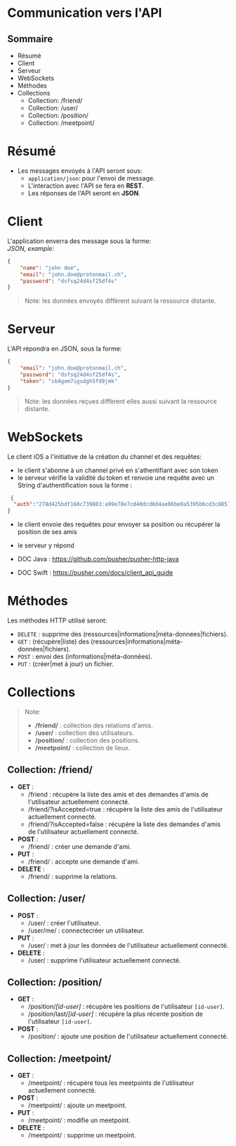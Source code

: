 # Communication vers l'API

## Sommaire
* Résumé
* Client
* Serveur
* WebSockets
* Méthodes
* Collections
	* Collection: /friend/
	* Collection: /user/
	* Collection: /position/
	* Collection: /meetpoint/

# Résumé
* Les messages envoyés à l'API seront sous:
	* `application/json`: pour l'envoi de message.
	* L'interaction avec l'API se fera en **REST**.
	* Les réponses de l'API seront en **JSON**.

# Client
L'application enverra des message sous la forme:<br>
*JSON, example:*
```json
{
	"name": "john doe",
	"email": "john.doe@protonmail.ch",
	"password": "dsfsq24d4sf25df4s"
}
```
> Note: les données envoyés diffèrent suivant la ressource distante.

# Serveur
L'API répondra en JSON, sous la forme:
```json
{
	"email": "john.doe@protonmail.ch",
	"password": "dsfsq24d4sf25df4s",
	"token": "sb4gom7igsdgh5fd9jmk"
}
```
> Note: les données reçues diffèrent elles aussi suivant la ressource distante.

# WebSockets
Le client iOS a l'initiative de la création du channel et des requêtes:
 * le client s'abonne à un channel privé en s'athentifiant avec son token
 * le serveur vérifie la validité du token et renvoie une requête avec un String
 d'authentification sous la forme :
```json
 {
  "auth":"278d425bdf160c739803:a99e78e7cd40dcd0d4ae06be0a5395b6cd3c085764229fd40b39ce92c39af33e"
}
```
 * le client envoie des requêtes pour envoyer sa position ou récupérer la position de ses amis
 * le serveur y répond

* DOC Java : https://github.com/pusher/pusher-http-java
* DOC Swift : https://pusher.com/docs/client_api_guide

# Méthodes
Les méthodes HTTP utilisé seront:

* `DELETE`	: supprime des (ressources|informations|méta-données|fichiers).
* `GET`		: (récupère|liste) des (ressources|informations|méta-données|fichiers).
* `POST`	: envoi des (informations|méta-données).
* `PUT`		: (créer|met à jour) un fichier.

# Collections
> Note:
> * **/friend/**	: collection des relations d'amis.<br>
> * **/user/**		: collection des utilisateurs.<br>
> * **/position/**	: collection des positions.<br>
> * **/meetpoint/**	: collection de lieux.

## Collection: /friend/
* **GET** :
	* /friend		: récupère la liste des amis et des demandes d'amis de l'utilisateur actuellement connecté.
	* /friend/?isAccepted=true	: récupère la liste des amis de l'utilisateur actuellement connecté.
	* /friend/?isAccepted=false	: récupère la liste des demandes d'amis de l'utilisateur actuellement connecté.
* **POST** :
	* /friend/		: créer une demande d'ami.
* **PUT** :
	* /friend/			: accepte une demande d'ami.
* **DELETE** :
	* /friend/		: supprime la relations.

## Collection: /user/
* **POST** :
	* /user/			: créer l'utilisateur.
	* /user/me/			: connectecréer un utilisateur.
* **PUT** :
	* /user/			: met à jour les données de l'utilisateur actuellement connecté.
* **DELETE** :
	* /user/			: supprime l'utilisateur actuellement connecté.

## Collection: /position/
* **GET** :
	* /position/*[id-user]*			: récupère les positions de l'utilisateur `[id-user]`.
	* /position/last/*[id-user]*		: récupère la plus récente position de l'utilisateur `[id-user]`.
* **POST** :
	* /position/				: ajoute une position de l'utilisateur actuellement connecté.

## Collection: /meetpoint/
* **GET** :
	* /meetpoint/				: récupère tous les meetpoints de l'utilisateur actuellement connecté.
* **POST** :
	* /meetpoint/				: ajoute un meetpoint.
* **PUT** :
	* /meetpoint/				: modifie un meetpoint.
* **DELETE** :
	* /meetpoint/				: supprime un meetpoint.
